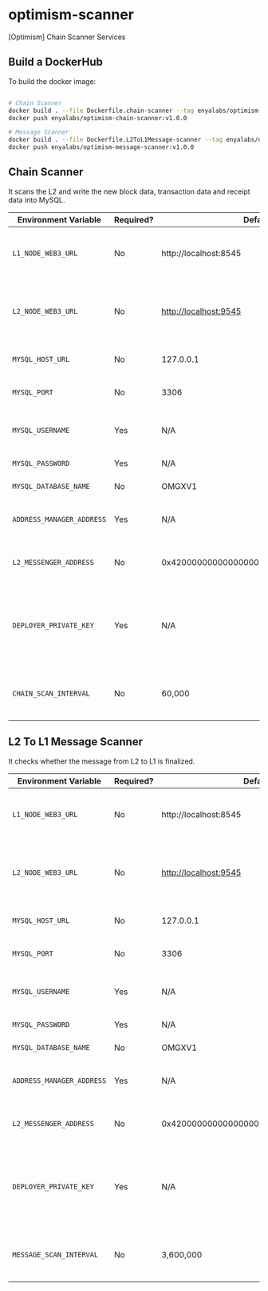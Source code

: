 # optimism-scanner
[Optimism] Chain Scanner Services

## Build a DockerHub

To build the docker image:

```bash

# Chain Scanner
docker build . --file Dockerfile.chain-scanner --tag enyalabs/optimism-chain-scanner:v1.0.0
docker push enyalabs/optimism-chain-scanner:v1.0.0

# Message Scanner
docker build . --file Dockerfile.L2ToL1Message-scanner --tag enyalabs/optimism-message-scanner:v1.0.0
docker push enyalabs/optimism-message-scanner:v1.0.0

```

## Chain Scanner

It scans the L2 and write the new block data, transaction data and receipt data into MySQL.

| Environment Variable        | Required? | Default Value         | Description            |
| -----------                 | --------- | -------------         | -----------           |
| `L1_NODE_WEB3_URL`        | No        | http://localhost:8545                           | HTTP endpoint for a Layer 1 (Ethereum) node.                 |
| `L2_NODE_WEB3_URL`        | No        | [http://localhost:9545](http://localhost:9545/) | HTTP endpoint for a Layer 2 (Optimism) Verifier node.        |
| `MYSQL_HOST_URL` | No        | 127.0.0.1    | HTTP endpoint for MySQL. |
| `MYSQL_PORT`   | No        | 3306         | Port for the MySQL connection. |
| `MYSQL_USERNAME` | Yes      | N/A              | Name of the user to connect with. |
| `MYSQL_PASSWORD` | Yes     | N/A                  | The user's password. |
| `MYSQL_DATABASE_NAME` | No        | OMGXV1               | Name for the database. |
| `ADDRESS_MANAGER_ADDRESS` | Yes      | N/A                 | Contract address of the address manager |
| `L2_MESSENGER_ADDRESS` | No        | 0x4200000000000000000000000000000000000007 | Contract address of L2 messenger |
| `DEPLOYER_PRIVATE_KEY` | Yes | N/A | Private key for an account on Layer 1 (Ethereum) to be used to deploy contracts. |
| `CHAIN_SCAN_INTERVAL` | No | 60,000 | Time (in milliseconds) to wait while scanning for new blocks. |

## L2 To L1 Message Scanner

It checks whether the message from L2 to L1 is finalized.

| Environment Variable      | Required? | Default Value                                   | Description                                                  |
| ------------------------- | --------- | ----------------------------------------------- | ------------------------------------------------------------ |
| `L1_NODE_WEB3_URL`        | No        | http://localhost:8545                           | HTTP endpoint for a Layer 1 (Ethereum) node.                 |
| `L2_NODE_WEB3_URL`        | No        | [http://localhost:9545](http://localhost:9545/) | HTTP endpoint for a Layer 2 (Optimism) Verifier node.        |
| `MYSQL_HOST_URL`          | No        | 127.0.0.1                                       | HTTP endpoint for MySQL.                                     |
| `MYSQL_PORT`              | No        | 3306                                            | Port for the MySQL connection.                               |
| `MYSQL_USERNAME`          | Yes       | N/A                                             | Name of the user to connect with.                            |
| `MYSQL_PASSWORD`          | Yes       | N/A                                             | The user's password.                                         |
| `MYSQL_DATABASE_NAME`     | No        | OMGXV1                                          | Name for the database.                                       |
| `ADDRESS_MANAGER_ADDRESS` | Yes       | N/A                                             | Contract address of the address manager                      |
| `L2_MESSENGER_ADDRESS`    | No        | 0x4200000000000000000000000000000000000007      | Contract address of L2 messenger                             |
| `DEPLOYER_PRIVATE_KEY`    | Yes       | N/A                                             | Private key for an account on Layer 1 (Ethereum) to be used to deploy contracts. |
| `MESSAGE_SCAN_INTERVAL`   | No        | 3,600,000                                       | Time (in milliseconds) to wait while scanning for new blocks. |
